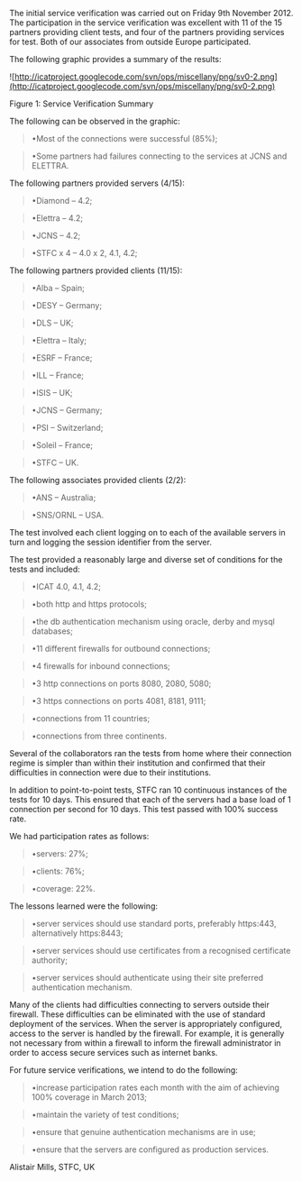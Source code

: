 The initial service verification was carried out on Friday 9th November 2012.  The participation in the service verification was excellent with 11 of the 15 partners providing client tests, and four of the partners providing services for test.  Both of our associates from outside Europe participated.

The following graphic provides a summary of the results:

![http://icatproject.googlecode.com/svn/ops/miscellany/png/sv0-2.png](http://icatproject.googlecode.com/svn/ops/miscellany/png/sv0-2.png)

Figure 1: Service Verification Summary

The following can be observed in the graphic:

> •Most of the connections were successful (85%);

> •Some partners had failures connecting to the services at JCNS and ELETTRA.

The following partners provided servers (4/15):

> •Diamond – 4.2;

> •Elettra – 4.2;

> •JCNS – 4.2;

> •STFC x 4 – 4.0 x 2, 4.1, 4.2;

The following partners provided clients (11/15):

> •Alba – Spain;

> •DESY – Germany;

> •DLS – UK;

> •Elettra – Italy;

> •ESRF – France;

> •ILL – France;

> •ISIS – UK;

> •JCNS – Germany;

> •PSI – Switzerland;

> •Soleil – France;

> •STFC – UK.

The following associates provided clients (2/2):

> •ANS – Australia;

> •SNS/ORNL – USA.

The test involved each client logging on to each of the available servers in turn and logging the session identifier from the server.

The test provided a reasonably large and diverse set of conditions for the tests and included:

> •ICAT 4.0, 4.1, 4.2;

> •both http and https protocols;

> •the db authentication mechanism using oracle, derby and mysql databases;

> •11 different firewalls for outbound connections;

> •4 firewalls for inbound connections;

> •3 http connections on ports 8080, 2080, 5080;

> •3 https connections on ports 4081, 8181, 9111;

> •connections from 11 countries;

> •connections from three continents.

Several of the collaborators ran the tests from home where their connection regime is simpler than within their institution and confirmed that their difficulties in connection were due to their institutions.

In addition to point-to-point tests, STFC ran 10 continuous instances of the tests for 10 days.  This ensured that each of the servers had a base load of 1 connection per second for 10 days.  This test passed with 100% success rate.

We had participation rates as follows:

> •servers: 27%;

> •clients: 76%;

> •coverage: 22%.

The lessons learned were the following:

> •server services should use standard ports, preferably https:443, alternatively https:8443;

> •server services should use certificates from a recognised certificate authority;

> •server services should authenticate using their site preferred authentication mechanism.

Many of the clients had difficulties connecting to servers outside their firewall.  These difficulties can be eliminated with the use of standard deployment of the services.  When the server is appropriately configured, access to the server is handled by the firewall.  For example, it is generally not necessary from within a firewall to inform the firewall administrator in order to access secure services such as internet banks.

For future service verifications, we intend to do the following:

> •increase participation rates each month with the aim of achieving 100% coverage in March 2013;

> •maintain the variety of test conditions;

> •ensure that genuine authentication mechanisms are in use;

> •ensure that the servers are configured as production services.

Alistair Mills, STFC, UK